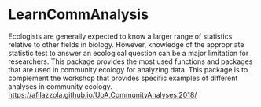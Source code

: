 # LearnCommAnalysis

Ecologists are generally expected to know a larger range of statistics relative to other fields in biology. However, knowledge of the appropriate statistic test to answer an ecological question can be a major limitation for researchers. This package provides the most used functions and packages that are used in community ecology for analyzing data. This package is to complement the workshop that provides specific examples of different analyses in community ecology. https://afilazzola.github.io/UoA.CommunityAnalyses.2018/ 
